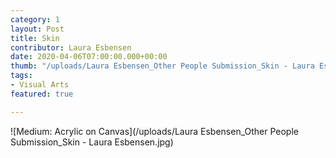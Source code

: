 ```yaml
---
category: 1
layout: Post
title: Skin
contributor: Laura Esbensen
date: 2020-04-06T07:00:00.000+00:00
thumb: "/uploads/Laura Esbensen_Other People Submission_Skin - Laura Esbensen.jpg"
tags: 
- Visual Arts
featured: true

---
```

![Medium: Acrylic on Canvas](/uploads/Laura Esbensen_Other People Submission_Skin - Laura Esbensen.jpg)